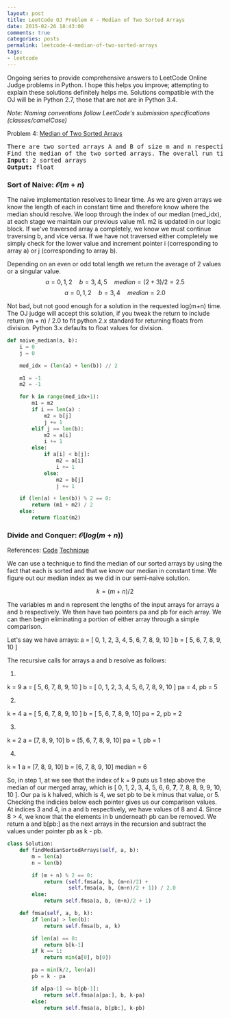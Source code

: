 ```yaml
---
layout: post
title: LeetCode OJ Problem 4 - Median of Two Sorted Arrays
date: 2015-02-26 18:43:00
comments: true
categories: posts
permalink: leetcode-4-median-of-two-sorted-arrays
tags:
- leetcode
---
```

Ongoing series to provide comprehensive answers to LeetCode Online Judge problems in Python.
I hope this helps you improve; attempting to explain these solutions definitely helps me. 
Solutions compatible with the OJ will be in Python 2.7, those that are not are in Python 3.4.

*Note\: Naming conventions follow LeetCode's submission specifications (classes/camelCase)*

Problem 4: [Median of Two Sorted Arrays](https://oj.leetcode.com/problems/median-of-two-sorted-arrays/) 

<pre class=code>
There are two sorted arrays A and B of size m and n respectively. 
Find the median of the two sorted arrays. The overall run time complexity should be O(log (m+n)).
<b>Input:</b> 2 sorted arrays
<b>Output:</b> float
</pre>

### Sort of Naive: $\mathcal{O}(m + n)$ 

The naive implementation resolves to linear time. As we are given arrays we know the length of each in constant time and therefore know where the median should resolve. We loop through the index of our median (med_idx), at each stage we maintain our previous value m1. m2 is updated in our logic block. If we've traversed array a completely, we know we must continue traversing b, and vice versa. If we have not traversed either completely we simply check for the lower value and increment pointer i (corresponding to array a) or j (corresponding to array b).

Depending on an even or odd total length we return the average of 2 values or a singular value. 
$$ a = {0, 1, 2}\quad b = {3, 4, 5}\quad   median = (2+3)/2 = 2.5$$
$$ a = {0, 1, 2}\quad b = {3, 4}\quad  median = 2.0 $$

Not bad, but not good enough for a solution in the requested log(m+n) time. The OJ judge will accept this solution, if you tweak the return to include return (m + n) / 2.0 to fit python 2.x standard for returning floats from division. Python 3.x defaults to float values for division. 
 
```python
def naive_median(a, b):
    i = 0
    j = 0 

    med_idx = (len(a) + len(b)) // 2 

    m1 = -1
    m2 = -1 

    for k in range(med_idx+1):
        m1 = m2
        if i == len(a) :
            m2 = b[j]
            j += 1 
        elif j == len(b):
            m2 = a[i]
            i += 1
        else:
            if a[i] < b[j]:
                m2 = a[i]
                i += 1
            else:
                m2 = b[j]
                j += 1

    if (len(a) + len(b)) % 2 == 0:
        return (m1 + m2) / 2
    else:
        return float(m2)
```
### Divide and Conquer: $\mathcal{O}(log(m+n))$ 

References:
[Code](http://yucoding.blogspot.com/2013/01/leetcode-question-50-median-of-two.html)
[Technique](https://www.youtube.com/watch?v=_H50Ir-Tves)

We can use a technique to find the median of our sorted arrays by using the fact that each is sorted and that we know our median in constant time. We figure out our median index as we did in our semi-naive solution.

$$k = (m + n) / 2$$

The variables m and n represent the lengths of the input arrays for arrays a and b respectively. We then have two pointers pa and pb for each array. We can then begin eliminating a portion of either array through a simple comparison. 

Let's say we have arrays: 
a = [ 0, 1, 2, 3, 4, 5, 6, 7, 8, 9, 10 ]
b = [ 5, 6, 7, 8, 9, 10 ]

The recursive calls for arrays a and b resolve as follows:

1)
k = 9 
a = [ 5, 6, 7, 8, 9, 10 ] 
b = [ 0, 1, 2, 3, 4, 5, 6, 7, 8, 9, 10 ]
pa = 4, pb = 5

2)
k = 4
a = [ 5, 6, 7, 8, 9, 10 ] 
b =  [ 5, 6, 7, 8, 9, 10] 
pa = 2, pb = 2

3)
k = 2 
a = [7, 8, 9, 10] 
b = [5, 6, 7, 8, 9, 10]
pa = 1, pb = 1

4)
k = 1
a = [7, 8, 9, 10] 
b = [6, 7, 8, 9, 10]
median = 6

So, in step 1, at we see that the index of k = 9 puts us 1 step above the median of our merged array, which is [ 0, 1, 2, 3, 4, 5, 6, 6, **7**, 7, 8, 8, 9, 9, 10, 10 ]. Our pa is k halved, which is 4, we set pb to be k minus that value, or 5. Checking the indicies below each pointer gives us our comparison values. At indices 3 and 4, in a and b respectively, we have values of 8 and 4. Since 8 > 4, we know that the elements in b underneath pb can be removed. We return a and b[pb:] as the next arrays in the recursion and subtract the values under pointer pb as k - pb. 


```python
class Solution:
    def findMedianSortedArrays(self, a, b):
        m = len(a) 
        n = len(b) 

        if (m + n) % 2 == 0:
            return (self.fmsa(a, b, (m+n)/2) +
                    self.fmsa(a, b, (m+n)/2 + 1)) / 2.0 
        else:
            return self.fmsa(a, b, (m+n)/2 + 1)

    def fmsa(self, a, b, k): 
        if len(a) > len(b):
            return self.fmsa(b, a, k)

        if len(a) == 0:
            return b[k-1]
        if k == 1:
            return min(a[0], b[0])

        pa = min(k/2, len(a))
        pb = k - pa

        if a[pa-1] <= b[pb-1]:
            return self.fmsa(a[pa:], b, k-pa)
        else:
            return self.fmsa(a, b[pb:], k-pb)
```
